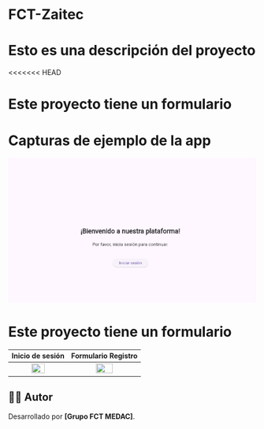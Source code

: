 # FCT-Zaitec
# Esto es una descripción del proyecto
<<<<<<< HEAD
# Este proyecto tiene un formulario
# Capturas de ejemplo de la app
![Captura](https://github.com/Daaviiidd/FCT-Zaitec/blob/main/imagenes/app.png)

# Este proyecto tiene un formulario
|                               Inicio de sesión                              |                                   Formulario Registro                                    |
|:------------------------------------------------------------------------------:|:------------------------------------------------------------------------------:|
|  <img src="" style="height: 50%; width:50%;"/>  |  <img src="" style="height: 50%; width:50%;"/>  |

## 👨‍💻 Autor

Desarrollado por **[Grupo FCT MEDAC]**.

